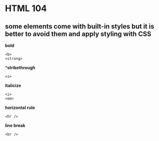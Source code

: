 # HTML 104
## some elements come with built-in styles but it is better to avoid them and apply styling with CSS

**bold**
```
<b>
<strong>
```

***strikethrough**
```
<s>
```

**italicize**
```
<i>
<em>
```

**horizontal rule**
```
<hr />
```

**line break**
```
<br />
```